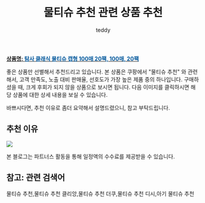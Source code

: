 ﻿---
layout: post
title:  "물티슈 추천 관련 상품 추천"
author: teddy
categories: [ 가구/인테리어 ]
tags: [물티슈 추천,물티슈 추천 클리앙,물티슈 추천 더쿠,물티슈 추천 디시,아기 물티슈 추천]
image: https://static.coupangcdn.com/image/retail/images/436314960169675-7d07cfe9-db8d-4489-a637-c94000037e0c.jpg 
description: "쿠팡에서 물티슈 추천 관련 상품으로 가장 고객 선호도가 높은 제품 중 하나입니다."
---

<a href="https://link.coupang.com/re/AFFSDP?lptag=AF3256674&pageKey=305672892&itemId=3984481086&vendorItemId=71968792459&traceid=V0-153-df6e481d96579701&requestid=20221226230650273237753"><b>상품명: <font color='#01579B'>탐사 클래식 물티슈 캡형 100매 20팩, 100매, 20팩</font></b></a>

좋은 상품만 선별해서 추천드리고 있습니다.
본 상품은 쿠팡에서 "물티슈 추천" 와 관련해서, 고객 만족도, 노출 대비 판매율, 선호도가 가장 높은 제품 중의 하나입니다.
구매하셨을 때, 크게 후회가 되지 않을 상품으로 보시면 됩니다. 
다음 이미지를 클릭하시면 해당 상품에 대한 상세 내용을 보실 수 있습니다.

바쁘시다면, 추천 이유로 좀더 요약해서 설명드렸으니, 참고 부탁드립니다.

## 추천 이유 

<a href="https://link.coupang.com/re/AFFSDP?lptag=AF3256674&pageKey=305672892&itemId=3984481086&vendorItemId=71968792459&traceid=V0-153-df6e481d96579701&requestid=20221226230650273237753"><img src="https://thumbnail9.coupangcdn.com/thumbnails/remote/q89/image/retail/images/1106443535719-ed9c6c56-1c93-4f17-b947-afac8510f0ea.jpg"></a> 

본 블로그는 파트너스 활동을 통해 일정액의 수수료를 제공받을 수 있습니다.

## 참고: 관련 검색어    
물티슈 추천,물티슈 추천 클리앙,물티슈 추천 더쿠,물티슈 추천 디시,아기 물티슈 추천